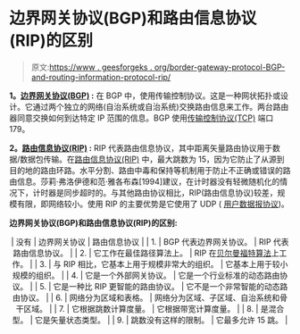 # 边界网关协议(BGP)和路由信息协议(RIP)的区别

> 原文:[https://www . geesforgeks . org/border-gateway-protocol-BGP-and-routing-information-protocol-rip/](https://www.geeksforgeeks.org/difference-between-border-gateway-protocol-bgp-and-routing-information-protocol-rip/)

**1。[边界网关协议(BGP)](https://www.geeksforgeeks.org/border-gateway-protocol-bgp/) :**
在 BGP 中，使用传输控制协议。这是一种网状拓扑或设计。它通过两个独立的网络(自治系统或自治系统)交换路由信息来工作。两台路由器同意交换如何到达特定 IP 范围的信息。BGP 使用[传输控制协议(TCP)](https://www.geeksforgeeks.org/tcp-ip-model/) 端口 179。

**2。[路由信息协议(RIP)](https://www.geeksforgeeks.org/routing-information-protocol-rip/) :**
RIP 代表路由信息协议，其中距离矢量路由协议用于数据/数据包传输。在[路由信息协议(RIP)](https://www.geeksforgeeks.org/routing-interface-protocol-rip-v1-v2/) 中，最大跳数为 15，因为它防止了从源到目的地的路由环路。水平分割、路由中毒和保持等机制用于防止不正确或错误的路由信息。莎莉·弗洛伊德和范·雅各布森[1994]建议，在计时器没有轻微随机化的情况下，计时器是同步超时的。与其他路由协议相比，RIP(路由信息协议)较差，规模有限，即网络较小。使用 RIP 的主要优势是它使用了 UDP ( [用户数据报协议](https://www.geeksforgeeks.org/user-datagram-protocol-udp/))。

**边界网关协议(BGP)和路由信息协议(RIP)的区别:**

<center>

| 没有 | 边界网关协议 | 路由信息协议 |
| 1. | BGP 代表边界网关协议。 | RIP 代表路由信息协议。 |
| 2. | 它工作在最佳路径算法上。 | RIP 在[贝尔曼福特算法](https://www.geeksforgeeks.org/bellman-ford-algorithm-dp-23/)上工作。 |
| 3. | 与 RIP 相比，它基本上用于规模非常大的组织。 | 它基本上用于较小规模的组织。 |
| 4. | 它是一个外部网关协议。 | 它是一个行业标准的动态路由协议。 |
| 5. | 它是一种比 RIP 更智能的路由协议。 | 它不是一个非常智能的动态路由协议。 |
| 6. | 网络分为区域和表格。 | 网络分为区域、子区域、自治系统和骨干区域。 |
| 7. | 它根据跳数计算度量。 | 它根据带宽计算度量。 |
| 8. | 是混合型。 | 它是矢量状态类型。 |
| 9. | 跳数没有这样的限制。 | 它最多允许 15 跳。 |

</center>